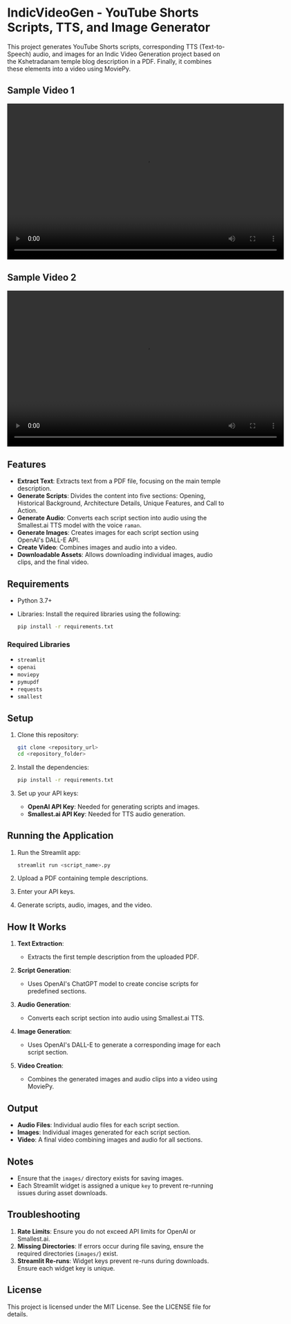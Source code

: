 # IndicVideoGen - YouTube Shorts Scripts, TTS, and Image Generator

This project generates YouTube Shorts scripts, corresponding TTS (Text-to-Speech) audio, and images for an Indic Video Generation project based on the Kshetradanam temple blog description in a PDF. Finally, it combines these elements into a video using MoviePy.

## Sample Video 1

<video width="640" height="360" controls>
  <source src="https://github.com/IndicGen/IndicText2VideoGen/raw/refs/heads/main/sample_gen_video1.mp4" type="video/mp4">
  Sample Generated Video 1
</video>

## Sample Video 2

<video width="640" height="360" controls>
  <source src="https://github.com/IndicGen/IndicText2VideoGen/raw/refs/heads/main/sample_gen_video2.mp4" type="video/mp4">
  Sample Generated Video 1
</video>


## Features

- **Extract Text**: Extracts text from a PDF file, focusing on the main temple description.
- **Generate Scripts**: Divides the content into five sections: Opening, Historical Background, Architecture Details, Unique Features, and Call to Action.
- **Generate Audio**: Converts each script section into audio using the Smallest.ai TTS model with the voice `raman`.
- **Generate Images**: Creates images for each script section using OpenAI's DALL-E API.
- **Create Video**: Combines images and audio into a video.
- **Downloadable Assets**: Allows downloading individual images, audio clips, and the final video.

## Requirements

- Python 3.7+
- Libraries: Install the required libraries using the following:

  ```bash
  pip install -r requirements.txt
  ```

### Required Libraries

- `streamlit`
- `openai`
- `moviepy`
- `pymupdf`
- `requests`
- `smallest`

## Setup

1. Clone this repository:

   ```bash
   git clone <repository_url>
   cd <repository_folder>
   ```

2. Install the dependencies:

   ```bash
   pip install -r requirements.txt
   ```

3. Set up your API keys:
   - **OpenAI API Key**: Needed for generating scripts and images.
   - **Smallest.ai API Key**: Needed for TTS audio generation.

## Running the Application

1. Run the Streamlit app:

   ```bash
   streamlit run <script_name>.py
   ```

2. Upload a PDF containing temple descriptions.
3. Enter your API keys.
4. Generate scripts, audio, images, and the video.

## How It Works

1. **Text Extraction**:
   - Extracts the first temple description from the uploaded PDF.

2. **Script Generation**:
   - Uses OpenAI's ChatGPT model to create concise scripts for predefined sections.

3. **Audio Generation**:
   - Converts each script section into audio using Smallest.ai TTS.

4. **Image Generation**:
   - Uses OpenAI's DALL-E to generate a corresponding image for each script section.

5. **Video Creation**:
   - Combines the generated images and audio clips into a video using MoviePy.

## Output

- **Audio Files**: Individual audio files for each script section.
- **Images**: Individual images generated for each script section.
- **Video**: A final video combining images and audio for all sections.

## Notes

- Ensure that the `images/` directory exists for saving images.
- Each Streamlit widget is assigned a unique `key` to prevent re-running issues during asset downloads.

## Troubleshooting

1. **Rate Limits**: Ensure you do not exceed API limits for OpenAI or Smallest.ai.
2. **Missing Directories**: If errors occur during file saving, ensure the required directories (`images/`) exist.
3. **Streamlit Re-runs**: Widget keys prevent re-runs during downloads. Ensure each widget key is unique.

## License

This project is licensed under the MIT License. See the LICENSE file for details.

